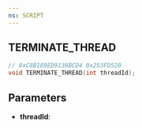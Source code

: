 ```yaml
---
ns: SCRIPT
---
```

## TERMINATE_THREAD

```c
// 0xC8B189ED9138BCD4 0x253FD520
void TERMINATE_THREAD(int threadId);
```


## Parameters
* **threadId**: 


